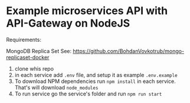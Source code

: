 # Example microservices API with API-Gateway on NodeJS

Requirements: 

MongoDB Replica Set
See: https://github.com/BohdanVovkotrub/mongo-replicaset-docker 

1. clone whis repo
2. in each service add ```.env``` file, and setup it as example ```.env.example```
3. To download NPM dependencies run ```npm install``` in each service. That's will download ```node_modules```
4. To run service go the service's folder and run ```npm run start```
